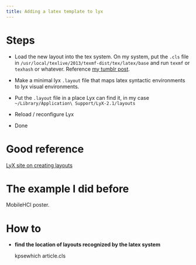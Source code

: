```yaml
---
title: Adding a latex template to lyx
---
```


# Steps

* Load the new layout into the tex system. On my system, put the `.cls` file in
`/usr/local/texlive/2013/texmf-dist/tex/latex/base` and run `texmf` or `texhash` or whatever. Reference
[my tumblr post](http://scottgwald.tumblr.com/post/67048241525/texlive-package-manager-listing-packages).

* Make a minimal lyx `.layout` file that maps latex syntactic environments 
  to lyx visual environments.

* Put the `.layout` file in a place Lyx can find it, in my case `~/Library/Application\ Support/LyX-2.1/layouts`

* Reload / reconfigure Lyx

* Done

# Good reference

[LyX site on creating layouts](http://wiki.lyx.org/Layouts/CreatingLayouts)

# The example I did before

MobileHCI poster. 

# How to 

* **find the location of layouts recognized by the latex system**

    kpsewhich article.cls

